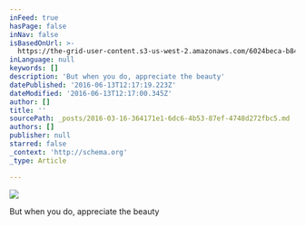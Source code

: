 ```yaml
---
inFeed: true
hasPage: false
inNav: false
isBasedOnUrl: >-
  https://the-grid-user-content.s3-us-west-2.amazonaws.com/6024beca-b84a-45cd-a14b-164a226bac42.png
inLanguage: null
keywords: []
description: 'But when you do, appreciate the beauty'
datePublished: '2016-06-13T12:17:19.223Z'
dateModified: '2016-06-13T12:17:00.345Z'
author: []
title: ''
sourcePath: _posts/2016-03-16-364171e1-6dc6-4b53-87ef-4748d272fbc5.md
authors: []
publisher: null
starred: false
_context: 'http://schema.org'
_type: Article

---
```

![](https://the-grid-user-content.s3-us-west-2.amazonaws.com/8c193c3b-2a7b-4352-b898-23112d1c9e99.jpg)

But when you do, appreciate the beauty